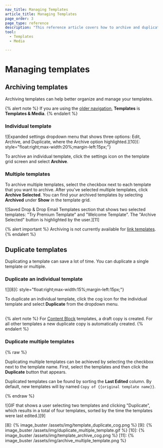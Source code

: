 ```yaml
---
nav_title: Managing Templates
article_title: Managing Templates
page_order: 3
page_type: reference
description: "This reference article covers how to archive and duplicate templates in the templates and media section of the Braze dashboard."
tool: 
  - Templates
  - Media

---
```


# Managing templates

## Archiving templates

Archiving templates can help better organize and manage your templates.

{% alert note %}
If you are using the [older navigation]({{site.baseurl}}/navigation), **Templates** is **Templates & Media**.
{% endalert %}

### Individual template

![Expanded settings dropdown menu that shows three options: Edit, Archive, and Duplicate, where the Archive option highlighted.][10]{: style="float:right;max-width:20%;margin-left:15px;"}

To archive an individual template, click the settings icon on the template grid screen and select **Archive**.

### Multiple templates

To archive multiple templates, select the checkbox next to each template that you want to archive. After you've selected multiple templates, click **Archive Selected**. You can find your archived templates by selecting **Archived** under **Show** in the template grid.

![Saved Drop & Drop Email Templates section that shows two selected templates: "Try Premium Template" and "Welcome Template". The "Archive Selected" button is highlighted by the user.][11]

{% alert important %}
Archiving is not currently available for [link templates]({{site.baseurl}}/user_guide/message_building_by_channel/email/link_templates/#link-templates).
{% endalert %}


## Duplicate templates

Duplicating a template can save a lot of time. You can duplicate a single template or multiple.

### Duplicate an individual template

![][8]{: style="float:right;max-width:15%;margin-left:15px;"}

To duplicate an individual template, click the <i class="fas fa-cog"></i> cog icon for the individual template and select **Duplicate** from the dropdown menu.
<br><br>

{% alert note %}
For [Content Block]({{site.baseurl}}/user_guide/engagement_tools/templates_and_media/content_blocks/) templates, a draft copy is created. For all other templates a new duplicate copy is automatically created.
{% endalert %}

### Duplicate multiple templates

{% raw %}

Duplicating multiple templates can be achieved by selecting the checkbox next to the template name. First, select the templates and then click the **Duplicate** button that appears.

Duplicated templates can be found by sorting the **Last Edited** column. By default, new templates will by named `Copy of {{original template name}}`.

{% endraw %}

![GIF that shows a user selecting two templates and clicking "Duplicate", which results in a total of four templates, sorted by the time the templates were last edited.][9]

[8]: {% image_buster /assets/img/template_duplicate_cog.png %}
[9]: {% image_buster /assets/img/duplicate_multiple_template.gif %}
[10]: {% image_buster /assets/img/template_archive_cog.png %}
[11]: {% image_buster /assets/img/archive_multiple_template.png %}